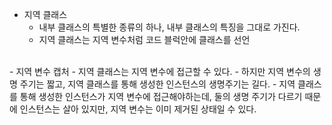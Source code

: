 
- 지역 클래스 
  -  내부 클래스의 특별한 종류의 하나, 내부 클래스의 특징을 그대로 가진다.
  - 지역 클래스는 지역 변수처럼 코드 블럭안에 클래스를 선언 
<br>
- 지역 변수 캡처
  - 지역 클래스는 지역 변수에 접근할 수 있다.
  - 하지만 지역 변수의 생명 주기는 짧고, 지역 클래스를 통해 생성한 인스턴스의 생명주기는 길다.
  - 지역 클래스를 통해 생성한 인스턴스가 지역 변수에 접근해야하는데, 둘의 생명 주기가 다르기 때문에 인스턴스는 살아 있지만, 지역 변수는 이미 제거된 상태일 수 있다.